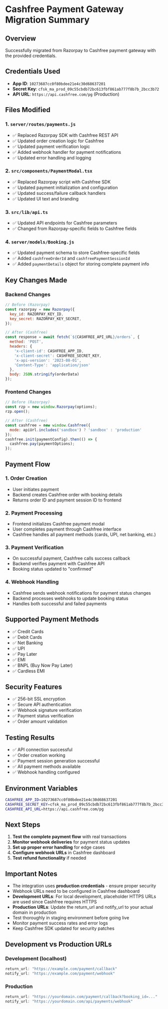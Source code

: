 # Cashfree Payment Gateway Migration Summary

## Overview
Successfully migrated from Razorpay to Cashfree payment gateway with the provided credentials.

## Credentials Used
- **App ID**: `10273687cc0f80bdee21e4c30d68637201`
- **Secret Key**: `cfsk_ma_prod_09c55cbdb72bc613fbf861ab777f8b7b_2bcc3b72`
- **API URL**: `https://api.cashfree.com/pg` (Production)

## Files Modified

### 1. **`server/routes/payments.js`**
- ✅ Replaced Razorpay SDK with Cashfree REST API
- ✅ Updated order creation logic for Cashfree
- ✅ Updated payment verification logic
- ✅ Added webhook handler for payment notifications
- ✅ Updated error handling and logging

### 2. **`src/components/PaymentModal.tsx`**
- ✅ Replaced Razorpay script with Cashfree SDK
- ✅ Updated payment initialization and configuration
- ✅ Updated success/failure callback handlers
- ✅ Updated UI text and branding

### 3. **`src/lib/api.ts`**
- ✅ Updated API endpoints for Cashfree parameters
- ✅ Changed from Razorpay-specific fields to Cashfree fields

### 4. **`server/models/Booking.js`**
- ✅ Updated payment schema to store Cashfree-specific fields
- ✅ Added `cashfreeOrderId` and `cashfreePaymentSessionId`
- ✅ Added `paymentDetails` object for storing complete payment info

## Key Changes Made

### Backend Changes
```javascript
// Before (Razorpay)
const razorpay = new Razorpay({
  key_id: RAZORPAY_KEY_ID,
  key_secret: RAZORPAY_KEY_SECRET,
});

// After (Cashfree)
const response = await fetch(`${CASHFREE_API_URL}/orders`, {
  method: 'POST',
  headers: {
    'x-client-id': CASHFREE_APP_ID,
    'x-client-secret': CASHFREE_SECRET_KEY,
    'x-api-version': '2023-08-01',
    'Content-Type': 'application/json'
  },
  body: JSON.stringify(orderData)
});
```

### Frontend Changes
```javascript
// Before (Razorpay)
const rzp = new window.Razorpay(options);
rzp.open();

// After (Cashfree)
const cashfree = new window.Cashfree({
  mode: apiUrl.includes('sandbox') ? 'sandbox' : 'production'
});
cashfree.init(paymentConfig).then(() => {
  cashfree.pay(paymentOptions);
});
```

## Payment Flow

### 1. **Order Creation**
- User initiates payment
- Backend creates Cashfree order with booking details
- Returns order ID and payment session ID to frontend

### 2. **Payment Processing**
- Frontend initializes Cashfree payment modal
- User completes payment through Cashfree interface
- Cashfree handles all payment methods (cards, UPI, net banking, etc.)

### 3. **Payment Verification**
- On successful payment, Cashfree calls success callback
- Backend verifies payment with Cashfree API
- Booking status updated to "confirmed"

### 4. **Webhook Handling**
- Cashfree sends webhook notifications for payment status changes
- Backend processes webhooks to update booking status
- Handles both successful and failed payments

## Supported Payment Methods
- ✅ Credit Cards
- ✅ Debit Cards
- ✅ Net Banking
- ✅ UPI
- ✅ Pay Later
- ✅ EMI
- ✅ BNPL (Buy Now Pay Later)
- ✅ Cardless EMI

## Security Features
- ✅ 256-bit SSL encryption
- ✅ Secure API authentication
- ✅ Webhook signature verification
- ✅ Payment status verification
- ✅ Order amount validation

## Testing Results
- ✅ API connection successful
- ✅ Order creation working
- ✅ Payment session generation successful
- ✅ All payment methods available
- ✅ Webhook handling configured

## Environment Variables
```bash
CASHFREE_APP_ID=10273687cc0f80bdee21e4c30d68637201
CASHFREE_SECRET_KEY=cfsk_ma_prod_09c55cbdb72bc613fbf861ab777f8b7b_2bcc3b72
CASHFREE_API_URL=https://api.cashfree.com/pg
```

## Next Steps
1. **Test the complete payment flow** with real transactions
2. **Monitor webhook deliveries** for payment status updates
3. **Set up proper error handling** for edge cases
4. **Configure webhook URLs** in Cashfree dashboard
5. **Test refund functionality** if needed

## Important Notes
- The integration uses **production credentials** - ensure proper security
- Webhook URLs need to be configured in Cashfree dashboard
- **Development URLs**: For local development, placeholder HTTPS URLs are used since Cashfree requires HTTPS
- **Production URLs**: Update the return_url and notify_url to your actual domain in production
- Test thoroughly in staging environment before going live
- Monitor payment success rates and error logs
- Keep Cashfree SDK updated for security patches

## Development vs Production URLs

### Development (localhost)
```javascript
return_url: "https://example.com/payment/callback"
notify_url: "https://example.com/payment/webhook"
```

### Production
```javascript
return_url: "https://yourdomain.com/payment/callback?booking_id=..."
notify_url: "https://yourdomain.com/api/payments/webhook"
``` 
